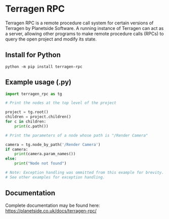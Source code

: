 # Terragen RPC

Terragen RPC is a remote procedure call system for certain versions of Terragen by Planetside Software. A running instance of Terragen can act as a server, allowing other programs to make remote procedure calls (RPCs) to query the open project and modify its state.

## Install for Python

```python -m pip install terragen-rpc```

## Example usage (.py)

```python
import terragen_rpc as tg

# Print the nodes at the top level of the project

project = tg.root()
children = project.children()
for c in children:
    print(c.path())

# Print the parameters of a node whose path is "/Render Camera"

camera = tg.node_by_path('/Render Camera')
if camera:
    print(camera.param_names())
else:
    print("Node not found")

# Note: Exception handling was ommitted from this example for brevity.
# See other examples for exception handling.
```

## Documentation

Complete documentation may be found here: https://planetside.co.uk/docs/terragen-rpc/
